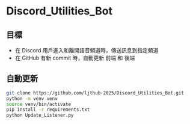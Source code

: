 # Discord_Utilities_Bot

## 目標
- 在 Discord 用戶進入和離開語音頻道時，傳送訊息到指定頻道
- 在 GitHub 有新 commit 時，自動更新 前端 和 後端

## 自動更新
```bash
git clone https://github.com/ljthub-2025/Discord_Utilities_Bot.git
python -m venv venv
source venv/bin/activate
pip install -r requirements.txt
python Update_Listener.py
```
